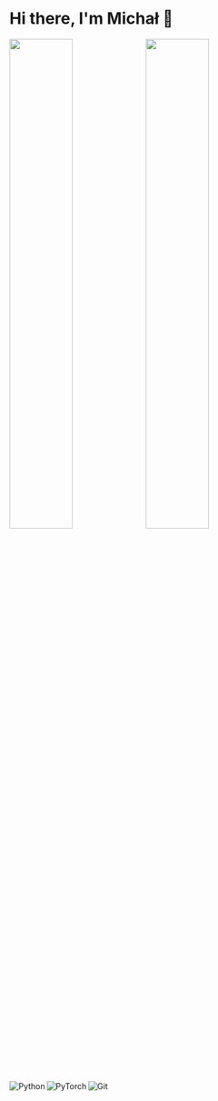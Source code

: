 # Hi there, I'm Michał 👋

<img align ="left" width = "47%"  src="https://github-readme-stats.vercel.app/api?username=mszkudla&theme=nord&hide=issues&rank_icon=github" />

<img align ="left" width = "47%" src="https://github-readme-stats.vercel.app/api/top-langs/?username=mszkudla&layout=donut&theme=nord&hide=html,css" />

<img  align ="left" alt="Python" src="https://img.shields.io/badge/python-3670A0?style=for-the-badge&logo=python&logoColor=ffdd54"/>

<img  align ="left" alt="PyTorch" src="https://img.shields.io/badge/PyTorch-%23EE4C2C.svg?style=for-the-badge&logo=PyTorch&logoColor=white" />

<img  align ="left" alt="Git" src ="https://img.shields.io/badge/git-%23F05033.svg?style=for-the-badge&logo=git&logoColor=white" />
